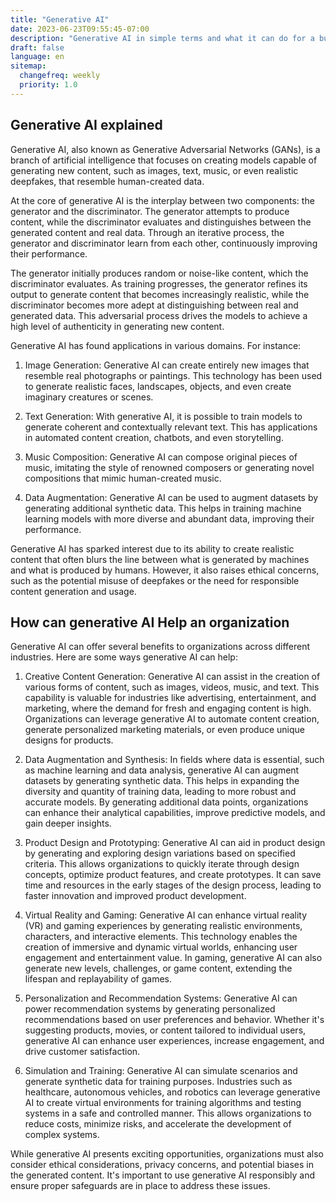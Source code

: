 ```yaml
---
title: "Generative AI"
date: 2023-06-23T09:55:45-07:00
description: "Generative AI in simple terms and what it can do for a business"
draft: false
language: en
sitemap:
  changefreq: weekly
  priority: 1.0
---
```


## Generative AI explained ##

Generative AI, also known as Generative Adversarial Networks (GANs), is a branch of artificial intelligence that focuses on creating models capable of generating new content, such as images, text, music, or even realistic deepfakes, that resemble human-created data. 

At the core of generative AI is the interplay between two components: the generator and the discriminator. The generator attempts to produce content, while the discriminator evaluates and distinguishes between the generated content and real data. Through an iterative process, the generator and discriminator learn from each other, continuously improving their performance.

The generator initially produces random or noise-like content, which the discriminator evaluates. As training progresses, the generator refines its output to generate content that becomes increasingly realistic, while the discriminator becomes more adept at distinguishing between real and generated data. This adversarial process drives the models to achieve a high level of authenticity in generating new content.

Generative AI has found applications in various domains. For instance:

1. Image Generation: Generative AI can create entirely new images that resemble real photographs or paintings. This technology has been used to generate realistic faces, landscapes, objects, and even create imaginary creatures or scenes.

2. Text Generation: With generative AI, it is possible to train models to generate coherent and contextually relevant text. This has applications in automated content creation, chatbots, and even storytelling.

3. Music Composition: Generative AI can compose original pieces of music, imitating the style of renowned composers or generating novel compositions that mimic human-created music.

4. Data Augmentation: Generative AI can be used to augment datasets by generating additional synthetic data. This helps in training machine learning models with more diverse and abundant data, improving their performance.

Generative AI has sparked interest due to its ability to create realistic content that often blurs the line between what is generated by machines and what is produced by humans. However, it also raises ethical concerns, such as the potential misuse of deepfakes or the need for responsible content generation and usage.

## How can generative AI Help an organization ##

Generative AI can offer several benefits to organizations across different industries. Here are some ways generative AI can help:

1. Creative Content Generation: Generative AI can assist in the creation of various forms of content, such as images, videos, music, and text. This capability is valuable for industries like advertising, entertainment, and marketing, where the demand for fresh and engaging content is high. Organizations can leverage generative AI to automate content creation, generate personalized marketing materials, or even produce unique designs for products.

2. Data Augmentation and Synthesis: In fields where data is essential, such as machine learning and data analysis, generative AI can augment datasets by generating synthetic data. This helps in expanding the diversity and quantity of training data, leading to more robust and accurate models. By generating additional data points, organizations can enhance their analytical capabilities, improve predictive models, and gain deeper insights.

3. Product Design and Prototyping: Generative AI can aid in product design by generating and exploring design variations based on specified criteria. This allows organizations to quickly iterate through design concepts, optimize product features, and create prototypes. It can save time and resources in the early stages of the design process, leading to faster innovation and improved product development.

4. Virtual Reality and Gaming: Generative AI can enhance virtual reality (VR) and gaming experiences by generating realistic environments, characters, and interactive elements. This technology enables the creation of immersive and dynamic virtual worlds, enhancing user engagement and entertainment value. In gaming, generative AI can also generate new levels, challenges, or game content, extending the lifespan and replayability of games.

5. Personalization and Recommendation Systems: Generative AI can power recommendation systems by generating personalized recommendations based on user preferences and behavior. Whether it's suggesting products, movies, or content tailored to individual users, generative AI can enhance user experiences, increase engagement, and drive customer satisfaction.

6. Simulation and Training: Generative AI can simulate scenarios and generate synthetic data for training purposes. Industries such as healthcare, autonomous vehicles, and robotics can leverage generative AI to create virtual environments for training algorithms and testing systems in a safe and controlled manner. This allows organizations to reduce costs, minimize risks, and accelerate the development of complex systems.

While generative AI presents exciting opportunities, organizations must also consider ethical considerations, privacy concerns, and potential biases in the generated content. It's important to use generative AI responsibly and ensure proper safeguards are in place to address these issues.